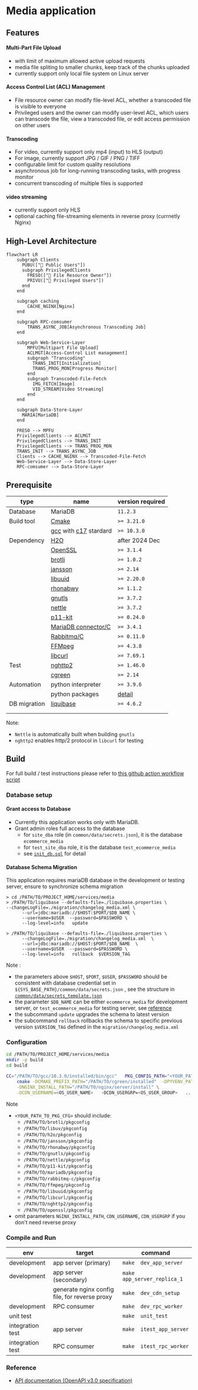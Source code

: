 # Media application
## Features
#### Multi-Part File Upload
- with limit of maximum allowed active upload requests
- media file spliting to smaller chunks, keep track of the chunks uploaded
- currently support only local file system on Linux server
#### Access Control List (ACL) Management
- File resource owner can modify file-level ACL, whether a transcoded file is visible to everyone
- Privileged users and the owner can modify user-level ACL, which users can transcode the file, view a transcoded file, or edit access permission on other users
#### Transcoding
- For video, currently support only mp4 (input) to HLS (output)
- For image, currently support JPG / GIF / PNG / TIFF
- configurable limit for custom quality resolutions
- asynchronous job for long-running transcoding tasks, with progress monitor
- concurrent transcoding of multiple files is supported
#### video streaming
- currently support only HLS
- optional caching file-streaming elements in reverse proxy (currnetly Nginx)

## High-Level Architecture

```mermaid
flowchart LR
    subgraph Clients
      PUBU(["👤 Public Users"])
      subgraph PrivilegedClients
        FRESO(["👤 File Resource Owner"])
        PRIVU(["👤 Privileged Users"])
      end
    end
    
    subgraph caching
        CACHE_NGINX[Nginx]
    end

    subgraph RPC-comsumer
        TRANS_ASYNC_JOB[Asynchronous Transcoding Job]
    end

    subgraph Web-Service-Layer
        MPFU[Multipart File Upload]
        ACLMGT[Access-Control List management]
        subgraph "Transcoding"
          TRANS_INIT[Initialization]
          TRANS_PROG_MON[Progress Monitor]
        end
        subgraph Transcoded-File-Fetch
          IMG_FETCH[Image]
          VID_STREAM[Video Streaming]
        end
    end

    subgraph Data-Store-Layer
      MARIA[MariaDB]
    end
    
    FRESO --> MPFU
    PrivilegedClients --> ACLMGT
    PrivilegedClients --> TRANS_INIT
    PrivilegedClients --> TRANS_PROG_MON
    TRANS_INIT --> TRANS_ASYNC_JOB
    Clients --> CACHE_NGINX --> Transcoded-File-Fetch
    Web-Service-Layer --> Data-Store-Layer
    RPC-comsumer --> Data-Store-Layer
```

## Prerequisite 
| type | name | version required |
|------|------|------------------|
| Database | MariaDB | `11.2.3` |
| Build tool | [Cmake](https://cmake.org/cmake/help/latest/index.html) | `>= 3.21.0` |
| | [gcc](https://gcc.gnu.org/onlinedocs/) with [c17](https://en.wikipedia.org/wiki/C17_(C_standard_revision)) stardard | `>= 10.3.0` |
| Dependency | [H2O](https://github.com/h2o/h2o) | after 2024 Dec |
| | [OpenSSL](https://github.com/openssl/openssl) | `>= 3.1.4` |
| | [brotli](https://github.com/google/brotli) | `>= 1.0.2` |
| | [jansson](https://github.com/akheron/jansson) | `>= 2.14` |
| | [libuuid](https://github.com/util-linux/util-linux/tree/master/libuuid) | `>= 2.20.0` |
| | [rhonabwy](https://github.com/babelouest/rhonabwy) | `>= 1.1.2` |
| | [gnutls](https://github.com/gnutls/gnutls) | `>= 3.7.2` |
| | [nettle](https://github.com/gnutls/nettle) | `>= 3.7.2` |
| | [p11-kit](https://github.com/p11-glue/p11-kit) | `>= 0.24.0` |
| | [MariaDB connector/C](https://github.com/mariadb-corporation/mariadb-connector-c) | `>= 3.4.1` |
| | [Rabbitmq/C](https://github.com/alanxz/rabbitmq-c) | `>= 0.11.0` |
| | [FFMpeg](https://github.com/FFmpeg/FFmpeg) | `>= 4.3.8` |
| | [libcurl](https://github.com/curl/curl) | `>= 7.69.1` |
| Test | [nghttp2](https://github.com/nghttp2/nghttp2) | `>= 1.46.0` |
| | [cgreen](https://github.com/cgreen-devs/cgreen) | `>= 2.14` |
| Automation | python interpreter | `>= 3.9.6` |
| | python packages | [detail](./py_venv_requirement.txt) |
| DB migration | [liquibase](https://github.com/liquibase/liquibase) | `>= 4.6.2` |
| | | |
| | | |

Note: 
* `Nettle` is automatically built when building `gnutls` 
* `nghttp2` enables http/2 protocol in `libcurl` for testing

## Build
For full build / test instructions please refer to [this github action workflow script](../../.github/workflows/media-ci.yaml)

### Database setup
#### Grant access to Database
- Currently this application works only with MariaDB.
- Grant admin roles full access to the database
  - for `site_dba` role (in `common/data/secrets.json`), it is the database `ecommerce_media`
  - for `test_site_dba` role, it is the database `test_ecommerce_media`
  - see [`init_db.sql`](./migration/init_db.sql) for detail

#### Database Schema Migration
This application requires mariaDB database in the development or testing server, ensure to synchronize schema migration
```shell
> cd /PATH/TO/PROJECT_HOME/services/media
> /PATH/TO/liquibase --defaults-file=./liquibase.properties \
--changeLogFile=./migration/changelog_media.xml \
      --url=jdbc:mariadb://$HOST:$PORT/$DB_NAME \
      --username=$USER  --password=$PASSWORD \
      --log-level=info   update

> /PATH/TO/liquibase --defaults-file=./liquibase.properties \
      --changeLogFile=./migration/changelog_media.xml  \
      --url=jdbc:mariadb://$HOST:$PORT/$DB_NAME  \
      --username=$USER  --password=$PASSWORD \
      --log-level=info   rollback  $VERSION_TAG
```
Note : 
- the parameters above `$HOST`, `$PORT`, `$USER`, `$PASSWORD` should be consistent with database credential set in `${SYS_BASE_PATH}/common/data/secrets.json` , see the structure in [`common/data/secrets_template.json`](../common/data/secrets_template.json)
- the parameter `$DB_NAME` can be either `ecommerce_media` for development server, or  `test_ecommerce_media` for testing server, see [reference](./migration/init_db.sql)
- the subcommand `update` upgrades the schema to latest version
- the subcommand `rollback` rollbacks the schema to specific previous version `$VERSION_TAG` defined in the `migration/changelog_media.xml`


### Configuration
```bash
cd /PATH/TO/PROJECT_HOME/services/media
mkdir -p build
cd build

CC="/PATH/TO/gcc/10.3.0/installed/bin/gcc"   PKG_CONFIG_PATH="<YOUR_PATH_TO_PKG_CFG>" \
    cmake -DCMAKE_PREFIX_PATH="/PATH/TO/cgreen/installed"  -DPYVENV_PATH="/PATH/TO/python/venv" \
    -DNGINX_INSTALL_PATH="/PATH/TO/nginx/server/install" \
    -DCDN_USERNAME=<OS_USER_NAME>   -DCDN_USERGRP=<OS_USER_GROUP>   ..
```
Note
- `<YOUR_PATH_TO_PKG_CFG>` should include:
  - `/PATH/TO/brotli/pkgconfig`
  - `/PATH/TO/libuv/pkgconfig`
  - `/PATH/TO/h2o/pkgconfig`
  - `/PATH/TO/jansson/pkgconfig`
  - `/PATH/TO/rhonabwy/pkgconfig`
  - `/PATH/TO/gnutls/pkgconfig`
  - `/PATH/TO/nettle/pkgconfig`
  - `/PATH/TO/p11-kit/pkgconfig`
  - `/PATH/TO/mariadb/pkgconfig`
  - `/PATH/TO/rabbitmq-c/pkgconfig`
  - `/PATH/TO/ffmpeg/pkgconfig`
  - `/PATH/TO/libuuid/pkgconfig`
  - `/PATH/TO/libcurl/pkgconfig`
  - `/PATH/TO/nghttp2/pkgconfig`
  - `/PATH/TO/openssl/pkgconfig`
- omit parameters `NGINX_INSTALL_PATH`, `CDN_USERNAME`, `CDN_USERGRP` if you don't need reverse proxy


### Compile and Run
| env | target | command |
|-----|--------|---------|
| development | app server (primary) | `make  dev_app_server` |
| development | app server (secondary) | `make  app_server_replica_1` |
| | generate nginx config file, for reverse proxy | `make  dev_cdn_setup` |
| development | RPC consumer  | `make  dev_rpc_worker` |
| unit test |  | `make  unit_test` |
| integration test | app server | `make  itest_app_server` |
| integration test | RPC consumer | `make  itest_rpc_worker` |

### Reference
- [API documentation (OpenAPI v3.0 specification)](./apidoc.yaml)
